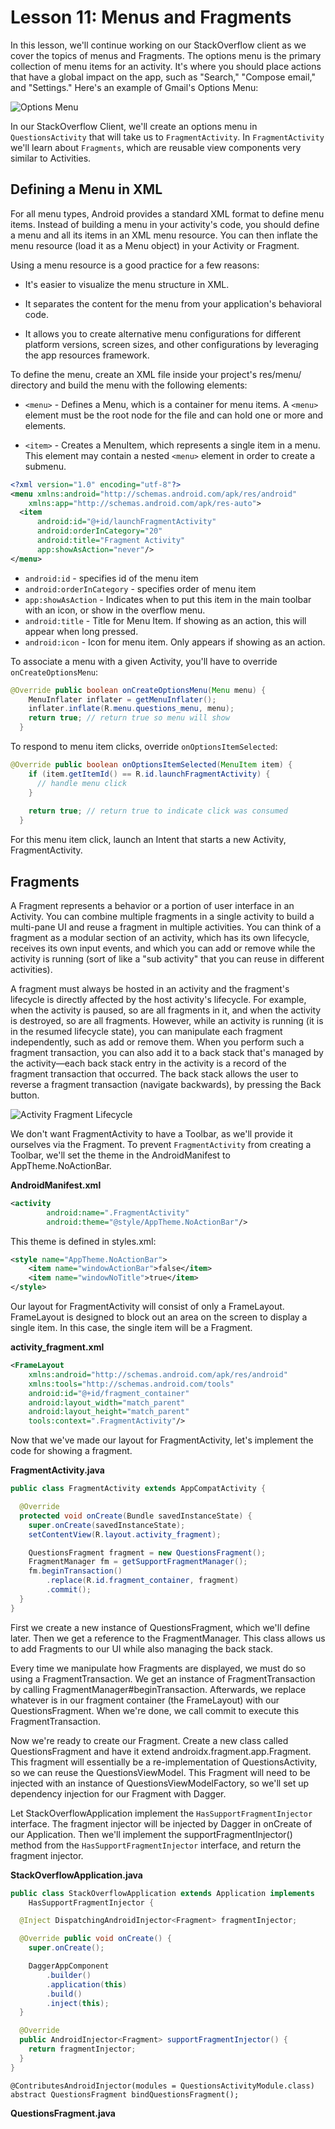 # Lesson 11: Menus and Fragments

In this lesson, we'll continue working on our StackOverflow client as we cover the topics of menus 
and Fragments. The options menu is the primary collection of menu items for an activity. It's where 
you should place actions that have a global impact on the app, such as "Search," "Compose email," 
and "Settings." Here's an example of Gmail's Options Menu:

![Options Menu][options_menu]

In our StackOverflow Client, we'll create an options menu in `QuestionsActivity` that will take us 
to `FragmentActivity`. In `FragmentActivity` we'll learn about `Fragments`, which are reusable view 
components very similar to Activities.

## Defining a Menu in XML

For all menu types, Android provides a standard XML format to define menu items. Instead of building
a menu in your activity's code, you should define a menu and all its items in an XML menu resource. 
You can then inflate the menu resource (load it as a Menu object) in your Activity or Fragment.

Using a menu resource is a good practice for a few reasons:

 * It's easier to visualize the menu structure in XML.
 
 * It separates the content for the menu from your application's behavioral code.

 * It allows you to create alternative menu configurations for different platform versions, screen 
   sizes, and other configurations by leveraging the app resources framework.

To define the menu, create an XML file inside your project's res/menu/ directory and build the menu 
with the following elements:

 * `<menu>` - Defines a Menu, which is a container for menu items. A `<menu>` element must be the 
   root node for the file and can hold one or more <item> and <group> elements.
   
 * `<item>` - Creates a MenuItem, which represents a single item in a menu. This element may contain
   a nested `<menu>` element in order to create a submenu.

```xml
<?xml version="1.0" encoding="utf-8"?>
<menu xmlns:android="http://schemas.android.com/apk/res/android"
    xmlns:app="http://schemas.android.com/apk/res-auto">
  <item
      android:id="@+id/launchFragmentActivity"
      android:orderInCategory="20"
      android:title="Fragment Activity"
      app:showAsAction="never"/>
</menu>
```

 * `android:id` - specifies id of the menu item
 * `android:orderInCategory` - specifies order of menu item
 * `app:showAsAction` - Indicates when to put this item in the main toolbar with an icon, or show in
   the overflow menu.
 * `android:title` - Title for Menu Item. If showing as an action, this will appear when long 
   pressed.
 * `android:icon` - Icon for menu item. Only appears if showing as an action.

To associate a menu with a given Activity, you'll have to override `onCreateOptionsMenu`:

```java
@Override public boolean onCreateOptionsMenu(Menu menu) {
    MenuInflater inflater = getMenuInflater();
    inflater.inflate(R.menu.questions_menu, menu);
    return true; // return true so menu will show
  }
```

To respond to menu item clicks, override `onOptionsItemSelected`:

```java
@Override public boolean onOptionsItemSelected(MenuItem item) {
    if (item.getItemId() == R.id.launchFragmentActivity) {
      // handle menu click
    }
    
    return true; // return true to indicate click was consumed
  }
```

For this menu item click, launch an Intent that starts a new Activity, FragmentActivity.

## Fragments

A Fragment represents a behavior or a portion of user interface in an Activity. You can combine 
multiple fragments in a single activity to build a multi-pane UI and reuse a fragment in multiple 
activities. You can think of a fragment as a modular section of an activity, which has its own 
lifecycle, receives its own input events, and which you can add or remove while the activity is 
running (sort of like a "sub activity" that you can reuse in different activities).

A fragment must always be hosted in an activity and the fragment's lifecycle is directly affected by 
the host activity's lifecycle. For example, when the activity is paused, so are all fragments in it, 
and when the activity is destroyed, so are all fragments. However, while an activity is running (it 
is in the resumed lifecycle state), you can manipulate each fragment independently, such as add or 
remove them. When you perform such a fragment transaction, you can also add it to a back stack 
that's managed by the activity—each back stack entry in the activity is a record of the fragment 
transaction that occurred. The back stack allows the user to reverse a fragment transaction 
(navigate backwards), by pressing the Back button.

![Activity Fragment Lifecycle][activity_fragment_lifecycle]

We don't want FragmentActivity to have a Toolbar, as we'll provide it ourselves via the Fragment. To 
prevent `FragmentActivity` from creating a Toolbar, we'll set the theme in the AndroidManifest to 
AppTheme.NoActionBar.

__AndroidManifest.xml__

```xml
<activity
        android:name=".FragmentActivity"
        android:theme="@style/AppTheme.NoActionBar"/>
```

This theme is defined in styles.xml:

```xml
<style name="AppTheme.NoActionBar">
    <item name="windowActionBar">false</item>
    <item name="windowNoTitle">true</item>
</style>
```

Our layout for FragmentActivity will consist of only a FrameLayout. FrameLayout is designed to block
out an area on the screen to display a single item. In this case, the single item will be a 
Fragment.

__activity_fragment.xml__

```xml
<FrameLayout
    xmlns:android="http://schemas.android.com/apk/res/android"
    xmlns:tools="http://schemas.android.com/tools"
    android:id="@+id/fragment_container"
    android:layout_width="match_parent"
    android:layout_height="match_parent"
    tools:context=".FragmentActivity"/>
```

Now that we've made our layout for FragmentActivity, let's implement the code for showing a 
fragment.

__FragmentActivity.java__

```java
public class FragmentActivity extends AppCompatActivity {

  @Override
  protected void onCreate(Bundle savedInstanceState) {
    super.onCreate(savedInstanceState);
    setContentView(R.layout.activity_fragment);

    QuestionsFragment fragment = new QuestionsFragment();
    FragmentManager fm = getSupportFragmentManager();
    fm.beginTransaction()
        .replace(R.id.fragment_container, fragment)
        .commit();
  }
}
```
First we create a new instance of QuestionsFragment, which we'll define later. Then we get a 
reference to the FragmentManager. This class allows us to add Fragments to our UI while also 
managing the back stack.

Every time we manipulate how Fragments are displayed, we must do so using a FragmentTransaction. We 
get an instance of FragmentTransaction by calling FragmentManager#beginTransaction. Afterwards, we 
replace whatever is in our fragment container (the FrameLayout) with our QuestionsFragment. When 
we're done, we call commit to execute this FragmentTransaction.

Now we're ready to create our Fragment. Create a new class called QuestionsFragment and have it 
extend androidx.fragment.app.Fragment. This fragment will essentially be a re-implementation of 
QuestionsActivity, so we can reuse the QuestionsViewModel. This Fragment will need to be injected 
with an instance of QuestionsViewModelFactory, so we'll set up dependency injection for our Fragment 
with Dagger.

Let StackOverflowApplication implement the `HasSupportFragmentInjector` interface. The fragment 
injector will be injected by Dagger in onCreate of our Application. Then we'll implement the 
supportFragmentInjector() method from the `HasSupportFragmentInjector` interface, and return the 
fragment injector.

__StackOverflowApplication.java__

```java
public class StackOverflowApplication extends Application implements
    HasSupportFragmentInjector {

  @Inject DispatchingAndroidInjector<Fragment> fragmentInjector;

  @Override public void onCreate() {
    super.onCreate();

    DaggerAppComponent
        .builder()
        .application(this)
        .build()
        .inject(this);
  }

  @Override
  public AndroidInjector<Fragment> supportFragmentInjector() {
    return fragmentInjector;
  }
}
```


```
@ContributesAndroidInjector(modules = QuestionsActivityModule.class)
abstract QuestionsFragment bindQuestionsFragment();
```
  
__QuestionsFragment.java__

[options_menu]: options_menu.jpg "Options Menu"
[activity_fragment_lifecycle]: activity_fragment_lifecycle.png "Activity Fragment Lifecycle"
